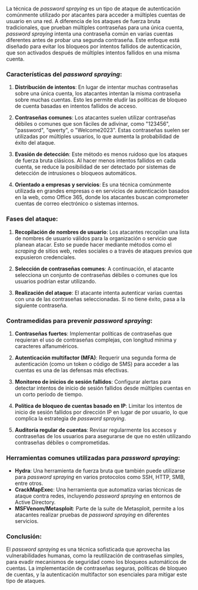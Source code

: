 La técnica de _password spraying_ es un tipo de ataque de autenticación comúnmente utilizado por atacantes para acceder a múltiples cuentas de usuario en una red. A diferencia de los ataques de fuerza bruta tradicionales, que prueban múltiples contraseñas para una única cuenta, _password spraying_ intenta una contraseña común en varias cuentas diferentes antes de probar una segunda contraseña. Este enfoque está diseñado para evitar los bloqueos por intentos fallidos de autenticación, que son activados después de múltiples intentos fallidos en una misma cuenta.

### Características del _password spraying_:

1. **Distribución de intentos**: En lugar de intentar muchas contraseñas sobre una única cuenta, los atacantes intentan la misma contraseña sobre muchas cuentas. Esto les permite eludir las políticas de bloqueo de cuenta basadas en intentos fallidos de acceso.
    
2. **Contraseñas comunes**: Los atacantes suelen utilizar contraseñas débiles o comunes que son fáciles de adivinar, como "123456", "password", "qwerty", o "Welcome2023". Estas contraseñas suelen ser utilizadas por múltiples usuarios, lo que aumenta la probabilidad de éxito del ataque.
    
3. **Evasión de detección**: Este método es menos ruidoso que los ataques de fuerza bruta clásicos. Al hacer menos intentos fallidos en cada cuenta, se reduce la posibilidad de ser detectado por sistemas de detección de intrusiones o bloqueos automáticos.
    
4. **Orientado a empresas y servicios**: Es una técnica comúnmente utilizada en grandes empresas o en servicios de autenticación basados en la web, como Office 365, donde los atacantes buscan comprometer cuentas de correo electrónico o sistemas internos.
    

### Fases del ataque:

1. **Recopilación de nombres de usuario**: Los atacantes recopilan una lista de nombres de usuario válidos para la organización o servicio que planean atacar. Esto se puede hacer mediante métodos como el _scraping_ de sitios web, redes sociales o a través de ataques previos que expusieron credenciales.
    
2. **Selección de contraseñas comunes**: A continuación, el atacante selecciona un conjunto de contraseñas débiles o comunes que los usuarios podrían estar utilizando.
    
3. **Realización del ataque**: El atacante intenta autenticar varias cuentas con una de las contraseñas seleccionadas. Si no tiene éxito, pasa a la siguiente contraseña.
    

### Contramedidas para prevenir _password spraying_:

1. **Contraseñas fuertes**: Implementar políticas de contraseñas que requieran el uso de contraseñas complejas, con longitud mínima y caracteres alfanuméricos.
    
2. **Autenticación multifactor (MFA)**: Requerir una segunda forma de autenticación (como un token o código de SMS) para acceder a las cuentas es una de las defensas más efectivas.
    
3. **Monitoreo de inicios de sesión fallidos**: Configurar alertas para detectar intentos de inicio de sesión fallidos desde múltiples cuentas en un corto período de tiempo.
    
4. **Política de bloqueo de cuentas basado en IP**: Limitar los intentos de inicio de sesión fallidos por dirección IP en lugar de por usuario, lo que complica la estrategia de _password spraying_.
    
5. **Auditoría regular de cuentas**: Revisar regularmente los accesos y contraseñas de los usuarios para asegurarse de que no estén utilizando contraseñas débiles o comprometidas.
    

### Herramientas comunes utilizadas para _password spraying_:

- **Hydra**: Una herramienta de fuerza bruta que también puede utilizarse para _password spraying_ en varios protocolos como SSH, HTTP, SMB, entre otros.
- **CrackMapExec**: Una herramienta que automatiza varias técnicas de ataque contra redes, incluyendo _password spraying_ en entornos de Active Directory.
- **MSFVenom/Metasploit**: Parte de la suite de Metasploit, permite a los atacantes realizar pruebas de _password spraying_ en diferentes servicios.

### Conclusión:

El _password spraying_ es una técnica sofisticada que aprovecha las vulnerabilidades humanas, como la reutilización de contraseñas simples, para evadir mecanismos de seguridad como los bloqueos automáticos de cuentas. La implementación de contraseñas seguras, políticas de bloqueo de cuentas, y la autenticación multifactor son esenciales para mitigar este tipo de ataques​​.